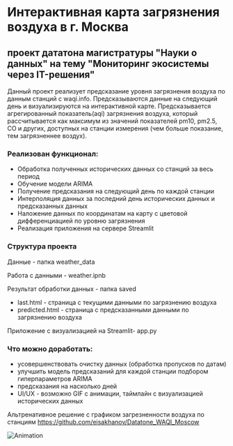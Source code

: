 # Интерактивная карта загрязнения воздуха в г. Москва #
## проект дататона магистратуры "Науки о данных" на тему "Мониторинг экосистемы через IT-решения" ##

Данный проект реализует предсказание уровня загрязнения воздуха по данным станций с waqi.info. Предсказываются данные на следующий день и визуализируются на интерактивной карте.
Предсказывается агрегированный показатель(aqi) загрязнения воздуха, который рассчитывается как максимум из значений показателей pm10, pm2.5, CO и других, доступных на станции измерения (чем больше показание, тем загрязненнее воздух).

### Реализован функционал: ###
- Обработка полученных исторических данных со станций за веcь период
- Обучение модели ARIMA
- Получение предсказания на следующий день по каждой станции
- Интерполяция данных за последний день исторических данных и предсказанных данных
- Наложение данных по координатам на карту c цветовой дифференциацией по уровню загрязнения
- Реализация приложения на сервере Streamlit

### Структура проекта ###
Данные - папка weather_data

Работа с данными - weather.ipnb

Результат обработки данных - папка saved
 - last.html - страница с текущими данными по загрязнению воздуха
 - predicted.html - страница с предсказанными данными по загрязнению воздуха

Приложение с визуализацией на Streamlit- app.py

### Что можно доработать: ###
- усовершенствовать очистку данных (обработка пропусков по датам)
- улучшить модель предсказаний для каждой станции подбором гиперпараметров ARIMA
- предсказания на насколько дней
- UI/UX - возможно GIF с анимации, таймлайн с визуализацией исторических данных

Альтренативное решение с графиком загрезненности воздуха по станциям https://github.com/eisakhanov/Datatone_WAQI_Moscow

![Animation](https://github.com/jchibinin/Datatone_WAQI_Moscow/assets/12885639/83916d82-9f98-4827-b31c-06db4a2728fa)



